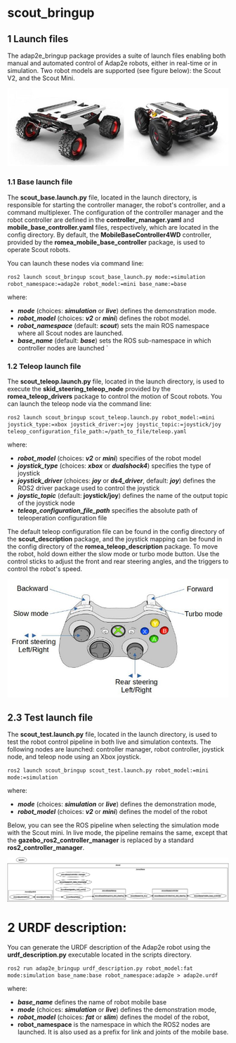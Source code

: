 # scout_bringup #

## 1 Launch files ##

The adap2e_bringup package provides a suite of launch files enabling both manual and automated control of  Adap2e robots, either in real-time or in simulation. Two robot models are supported (see figure below): the Scout V2, and the Scout Mini.

![Controller mapping](doc/scouts.jpg)

### 1.1 Base launch file ###

The **scout_base.launch.py** file, located in the launch directory, is responsible for starting the controller manager, the robot's controller, and a command multiplexer. The configuration of the controller manager and the robot controller are defined in the **controller_manager.yaml** and **mobile_base_controller.yaml** files, respectively, which are located in the config directory. By default, the **MobileBaseController4WD** controller, provided by the **romea_mobile_base_controller** package, is used to operate Scout robots.



You can launch these nodes via command line:

```console
ros2 launch scout_bringup scout_base_launch.py mode:=simulation robot_namespace:=adap2e robot_model:=mini base_name:=base
```

where:
- ***mode*** (choices: ***simulation*** or ***live***) defines the demonstration mode.  
- ***robot_model*** (choices: ***v2*** or ***mini***) defines the robot model.
- ***robot_namespace*** (default: ***scout***) sets the main ROS namespace where all Scout nodes are launched. 
- ***base_name*** (default: ***base***) sets the ROS sub-namespace in which controller nodes are launched
`

### 1.2 Teleop launch file ###

The **scout_teleop.launch.py** file, located in the launch directory, is used to execute the **skid_steering_teleop_node** provided by the **romea_teleop_drivers** package to control the motion of Scout robots. You can launch the teleop node via the command line:

```console
ros2 launch scout_bringup scout_teleop.launch.py robot_model:=mini joystick_type:=xbox joystick_driver:=joy joystic_topic:=joystick/joy teleop_configuration_file_path:=/path_to_file/teleop.yaml
```

where:

- ***robot_model*** (choices: ***v2*** or ***mini***) specifies of the robot model
- ***joystick_type*** (choices: ***xbox*** or ***dualshock4***) specifies the type of joystick
- ***joystick_driver*** (choices: ***joy*** or ***ds4_driver***, default: ***joy***) defines the ROS2 driver package used to control the joystick
- ***joystic_topic*** (default: **joystick/joy**) defines the name of the output topic of the  joystick node 
- ***teleop_configuration_file_path*** specifies the absolute path of teleoperation configuration file 

The default teleop configuration file can be found in the config directory of the **scout_description** package, and the joystick mapping can be found in the config directory of the **romea_teleop_description** package. To move the robot, hold down either the slow mode or turbo mode button. Use the control sticks to adjust the front and rear steering angles, and the triggers to control the robot's speed.

![Controller mapping](doc/teleop.jpg)

## 2.3 Test launch file

The **scout_test.launch.py** file, located in the launch directory, is used to test the robot control pipeline in both live and simulation contexts. The following nodes are launched: controller manager, robot controller, joystick node, and teleop node using an Xbox joystick.

```console
ros2 launch scout_bringup scout_test.launch.py robot_model:=mini mode:=simulation
```

where:

- ***mode*** (choices: ***simulation*** or ***live***) defines the demonstration mode,   
- ***robot_model*** (choices: ***v2*** or ***mini***) defines the model of the robot

Below, you can see the ROS pipeline when selecting the simulation mode with the Scout mini. In live mode, the pipeline remains the same, except that the **gazebo_ros2_controller_manager** is replaced by a standard **ros2_controller_manager**.

![Controller mapping](doc/test_pipeline.png)

# 2 URDF description:

You can generate the URDF description of the Adap2e robot using the **urdf_description.py** executable located in the scripts directory.

```console
ros2 run adap2e_bringup urdf_description.py robot_model:fat mode:simulation base_name:base robot_namespace:adap2e > adap2e.urdf
```

where:

- ***base_name***  defines the name of robot mobile base  
- ***mode*** (choices: ***simulation*** or ***live***) defines the demonstration mode,  
- ***robot_model*** (choices: ***fat*** or ***slim***) defines the model of the robot,
- **robot_namespace** is the namespace in which the ROS2 nodes are launched. It is also used as a prefix for link and joints of the mobile base. 
